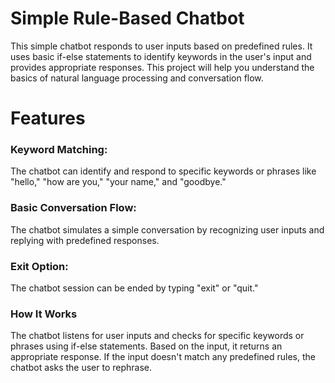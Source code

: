 <html>
  <h1>Simple Rule-Based Chatbot</h1>
  <p>This simple chatbot responds to user inputs based on predefined rules. It uses basic if-else statements to identify keywords in the user's input and provides appropriate responses. This project will help you understand the basics of natural language processing and conversation flow.</p>

  <h1>Features</h1>
  <h3>Keyword Matching:</h3>
  <p> The chatbot can identify and respond to specific keywords or phrases like "hello," "how are you," "your name," and "goodbye."</p>
  <h3>Basic Conversation Flow:</h3>
  <p>The chatbot simulates a simple conversation by recognizing user inputs and replying with predefined responses.</p>
  <h3>Exit Option:</h3>
  <p>The chatbot session can be ended by typing "exit" or "quit."</p>
  <h3>How It Works</h3>
  <p>The chatbot listens for user inputs and checks for specific keywords or phrases using if-else statements. Based on the input, it returns an appropriate response. If the input doesn't match any predefined rules, the chatbot asks the user to rephrase.</p>
  
</html>




 

